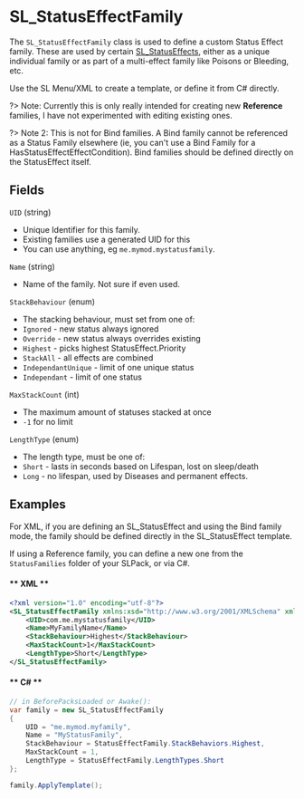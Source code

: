 # SL_StatusEffectFamily

The `SL_StatusEffectFamily` class is used to define a custom Status Effect family. These are used by certain [SL_StatusEffects](API/SL_StatusEffect.md), either as a unique individual family or as part of a multi-effect family like Poisons or Bleeding, etc.

Use the SL Menu/XML to create a template, or define it from C# directly.

?> Note: Currently this is only really intended for creating new <b>Reference</b> families, I have not experimented with editing existing ones.

?> Note 2: This is not for Bind families. A Bind family cannot be referenced as a Status Family elsewhere (ie, you can't use a Bind Family for a HasStatusEffectEffectCondition). Bind families should be defined directly on the StatusEffect itself.

## Fields

`UID` (string)
* Unique Identifier for this family.
* Existing families use a generated UID for this
* You can use anything, eg `me.mymod.mystatusfamily`.

`Name` (string)
* Name of the family. Not sure if even used.

`StackBehaviour` (enum)
* The stacking behaviour, must set from one of:
* `Ignored` - new status always ignored
* `Override` - new status always overrides existing
* `Highest` - picks highest StatusEffect.Priority
* `StackAll` - all effects are combined
* `IndependantUnique` - limit of one unique status
* `Independant` - limit of one status

`MaxStackCount` (int)
* The maximum amount of statuses stacked at once
* `-1` for no limit

`LengthType` (enum)
* The length type, must be one of:
* `Short` - lasts in seconds based on Lifespan, lost on sleep/death
* `Long` - no lifespan, used by Diseases and permanent effects.

## Examples

For XML, if you are defining an SL_StatusEffect and using the Bind family mode, the family should be defined directly in the SL_StatusEffect template.

If using a Reference family, you can define a new one from the `StatusFamilies` folder of your SLPack, or via C#.

<!-- tabs:start -->

#### ** XML **

```xml
<?xml version="1.0" encoding="utf-8"?>
<SL_StatusEffectFamily xmlns:xsd="http://www.w3.org/2001/XMLSchema" xmlns:xsi="http://www.w3.org/2001/XMLSchema-instance">
    <UID>com.me.mystatusfamily</UID>
    <Name>MyFamilyName</Name>
    <StackBehaviour>Highest</StackBehaviour>
    <MaxStackCount>1</MaxStackCount>
    <LengthType>Short</LengthType>
</SL_StatusEffectFamily>
```

#### ** C# **

```csharp
// in BeforePacksLoaded or Awake():
var family = new SL_StatusEffectFamily 
{
    UID = "me.mymod.myfamily",
    Name = "MyStatusFamily",
    StackBehaviour = StatusEffectFamily.StackBehaviors.Highest,
    MaxStackCount = 1,
    LengthType = StatusEffectFamily.LengthTypes.Short
};

family.ApplyTemplate();
```

<!-- tabs:end -->